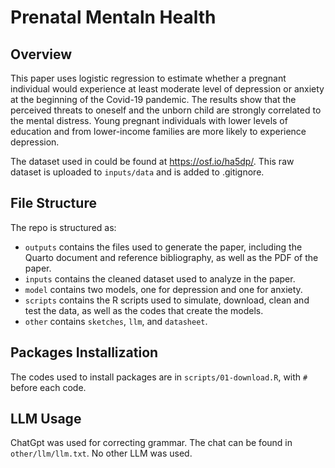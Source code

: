 # Prenatal Mentaln Health
## Overview
This paper uses logistic regression to estimate whether a pregnant individual would experience at least moderate level of depression or anxiety at the beginning of the Covid-19 pandemic. The results show that the perceived threats to oneself and the unborn child are strongly correlated to the mental distress. Young pregnant individuals with lower levels of education and from lower-income families are more likely to experience depression.

The dataset used in could be found at https://osf.io/ha5dp/. This raw dataset is uploaded to `inputs/data` and is added to .gitignore.

## File Structure
The repo is structured as:
-  `outputs` contains the files used to generate the paper, including the Quarto document and reference bibliography, as well as the PDF of the paper. 
-  `inputs` contains the cleaned dataset used to analyze in the paper.
-  `model` contains two models, one for depression and one for anxiety.
-  `scripts` contains the R scripts used to simulate, download, clean and test the data, as well as the codes that create the models.
-  `other` contains `sketches`, `llm`, and `datasheet`.

## Packages Installization
The codes used to install packages are in `scripts/01-download.R`, with `#` before each code.

## LLM Usage
ChatGpt was used for correcting grammar. The chat can be found in `other/llm/llm.txt`. No other LLM was used.